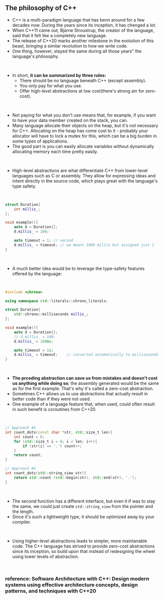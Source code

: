 ## The philosophy of C++
* C++ is a multi-paradigm language that has benn around for a few decades now. During the years since its inception, it has chenged a lot.
* When C++11 came out, Bjarne Stroustrup, the creator of the language, said that it felt like a completely new language.
* The release of C++20 marks another milestone in the evolution of this beast, bringing a similar revolution to how we write code.
* One thing, however, stayed the same during all those years" the language's philosophy.

</br>

* In short, __it can be summarized by three rules:__
    * There should be no language beneath C++ (except assembly).
    * You only pay for what you use.
    * Offer high-level abstractions at low cost(there's strong ain for zero-cost).

</br>

* Not paying for what you don't use means that, for example, if you want to have your data member created on the stack, you can.
* Many language allocate their objects on the heap, but it's not necessary for C++. Allocating on the heap has come cost to it - probably your allocator will have to lock a mutex for this, which can be a big burden in some types of applications.
* The good part is you can easily allocate variables without dynamically allocating memory each time pretty easily.

</br>

* High-level abstractions are what differentiate C++ from lower-level languages such as C or assembly. They allow for expressing ideas and intent directly in the source code, which plays great with the language's type safety. 

</br>

``` c++
struct Duration{
    int millis_;
};

void example(){
    auto d = Duration{};
    d.millis_ = 100;

    auto timeout = 1; // second
    d.millis_ = timeout; // we meant 1000 millis but assigned just 1
}
```

</br>

* A much better idea would be to leverage the type-safety features offered by the language:

</br>

``` c++
#include <chrono>

using namespace std::literals::chrono_literals;

struct Duration{
    std::chrono::milliseconds millis_;
};

void example(){
    auto d = Duration{};
    // d.millis_ = 100;
    d.millis_ = 100ms;

    auto timeout = 1s;
    d.millis_ = timeout;    // converted automatically to milliseconds
}
```

</br>

* __The prceding abstraction can save us from mistakes and doesn't cost us anything while doing so__; the assembly generated would be the same as for the first example. That's why it's called a zero-cost abstraction.
* Sometimes C++ allows us to use abstractions that actually result in better code than if they were not used.
* One example of a language feature that, when used, could often result in such benefit is coroutines from C++20.

</br>

``` c++
// Approach #1
int count_dots(const char *str, std::size_t len){
    int count = 0;
    for (std::size_t i = 0; i < len; i++){
        if (str[i] == '.') count++;
    }
    return count;
}

// Approach #2
int count_dots(std::string_view str){
    return std::count (std::begin(str), std::end(str), '.');
}
```

</br>

* The second function has a different interface, but even it if was to stay the same, we could just create `std::string_view` from the pointer and the length.
* Since it's such a lightweight type, it should be optimized away by your compiler.

</br>

* Using higher-level abstractions leads to simpler, more maintanable code. The C++ language has strived to provide zero-cost abstractions since its inception, so build upon that instead of redesigning the wheel using lower levels of abstraction.

</br>

### reference: Software Architecture with C++: Design modern systems using effective architecture concepts, design patterns, and techniques with C++20